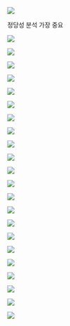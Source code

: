 ![](C:\Users\Wook\AppData\Roaming\marktext\images\2022-07-26-06-07-15-image.png)

정당성 분석 가장 중요

![](C:\Users\Wook\AppData\Roaming\marktext\images\2022-07-26-06-08-10-image.png)

![](C:\Users\Wook\AppData\Roaming\marktext\images\2022-07-26-06-09-40-image.png)

![](C:\Users\Wook\AppData\Roaming\marktext\images\2022-07-26-06-09-51-image.png)

![](C:\Users\Wook\AppData\Roaming\marktext\images\2022-07-26-06-10-51-image.png)

![](C:\Users\Wook\AppData\Roaming\marktext\images\2022-07-26-06-11-19-image.png)

![](C:\Users\Wook\AppData\Roaming\marktext\images\2022-07-26-06-12-08-image.png)

![](C:\Users\Wook\AppData\Roaming\marktext\images\2022-07-26-06-12-45-image.png)

![](C:\Users\Wook\AppData\Roaming\marktext\images\2022-07-26-06-14-39-image.png)

![](C:\Users\Wook\AppData\Roaming\marktext\images\2022-07-26-06-15-28-image.png)

![](C:\Users\Wook\AppData\Roaming\marktext\images\2022-07-26-06-17-24-image.png)

![](C:\Users\Wook\AppData\Roaming\marktext\images\2022-07-26-06-17-59-image.png)

![](C:\Users\Wook\AppData\Roaming\marktext\images\2022-07-26-06-21-17-image.png)

![](C:\Users\Wook\AppData\Roaming\marktext\images\2022-07-26-06-22-16-image.png)

![](C:\Users\Wook\AppData\Roaming\marktext\images\2022-07-26-06-25-16-image.png)

![](C:\Users\Wook\AppData\Roaming\marktext\images\2022-07-26-06-25-42-image.png)

![](C:\Users\Wook\AppData\Roaming\marktext\images\2022-07-26-06-27-21-image.png)

![](C:\Users\Wook\AppData\Roaming\marktext\images\2022-07-26-06-27-34-image.png)

![](C:\Users\Wook\AppData\Roaming\marktext\images\2022-07-26-06-28-43-image.png)

![](C:\Users\Wook\AppData\Roaming\marktext\images\2022-07-26-06-31-12-image.png)

![](C:\Users\Wook\AppData\Roaming\marktext\images\2022-07-26-06-31-48-image.png)

![](C:\Users\Wook\AppData\Roaming\marktext\images\2022-07-26-06-31-55-image.png)

![](C:\Users\Wook\AppData\Roaming\marktext\images\2022-07-26-06-33-46-image.png)


